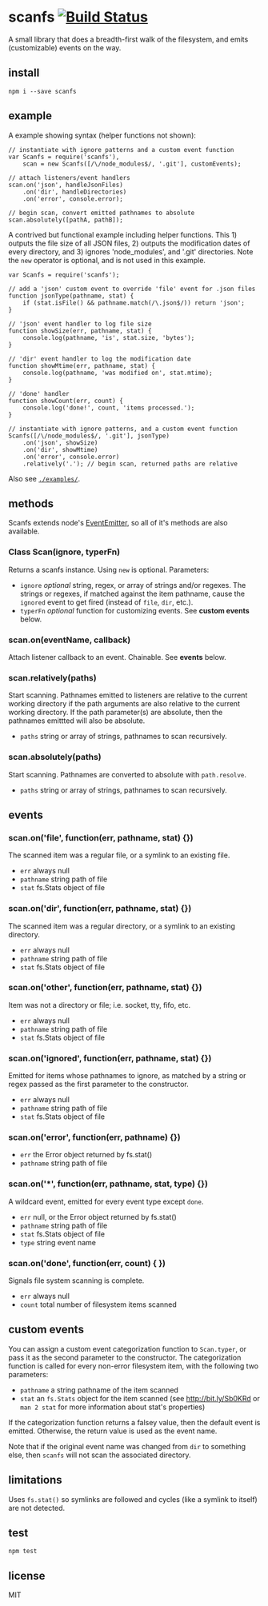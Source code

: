scanfs [![Build Status](https://travis-ci.org/isao/scanfs.png)](https://travis-ci.org/isao/scanfs)
======

A small library that does a breadth-first walk of the filesystem, and emits (customizable) events on the way.

install
-------

    npm i --save scanfs

example
-------

A example showing syntax (helper functions not shown):

    // instantiate with ignore patterns and a custom event function
    var Scanfs = require('scanfs'),
        scan = new Scanfs([/\/node_modules$/, '.git'], customEvents);

    // attach listeners/event handlers
    scan.on('json', handleJsonFiles)
        .on('dir', handleDirectories)
        .on('error', console.error);

    // begin scan, convert emitted pathnames to absolute
    scan.absolutely([pathA, pathB]);

A contrived but functional example including helper functions. This 1) outputs the file size of all JSON files, 2) outputs the modification dates of every directory, and 3) ignores 'node_modules', and '.git' directories. Note the `new` operator is optional, and is not used in this example.

    var Scanfs = require('scanfs');

    // add a 'json' custom event to override 'file' event for .json files
    function jsonType(pathname, stat) {
        if (stat.isFile() && pathname.match(/\.json$/)) return 'json';
    }

    // 'json' event handler to log file size
    function showSize(err, pathname, stat) {
        console.log(pathname, 'is', stat.size, 'bytes');
    }

    // 'dir' event handler to log the modification date
    function showMtime(err, pathname, stat) {
        console.log(pathname, 'was modified on', stat.mtime);
    }

    // 'done' handler
    function showCount(err, count) {
        console.log('done!', count, 'items processed.');
    }

    // instantiate with ignore patterns, and a custom event function
    Scanfs([/\/node_modules$/, '.git'], jsonType)
        .on('json', showSize)
        .on('dir', showMtime)
        .on('error', console.error)
        .relatively('.'); // begin scan, returned paths are relative

Also see [`./examples/`](./examples/).

methods
-------

Scanfs extends node's [EventEmitter](http://nodejs.org/api/events.html#events_class_events_eventemitter), so all of it's methods are also available.

### Class Scan(ignore, typerFn)

Returns a scanfs instance. Using `new` is optional. Parameters:

* `ignore` _optional_ string, regex, or array of strings and/or regexes. The strings or regexes, if matched against the item pathname, cause the `ignored` event to get fired (instead of `file`, `dir`, etc.).
* `typerFn` _optional_ function for customizing events. See **custom events** below.

### scan.on(eventName, callback)

Attach listener callback to an event. Chainable. See **events** below.

### scan.relatively(paths)

Start scanning. Pathnames emitted to listeners are relative to the current working directory if the path arguments are also relative to the current working directory. If the path parameter(s) are absolute, then the pathnames emittted will also be absolute.

* `paths` string or array of strings, pathnames to scan recursively.

### scan.absolutely(paths)

Start scanning. Pathnames are converted to absolute with `path.resolve`.

* `paths` string or array of strings, pathnames to scan recursively.

events
------

### scan.on('file', function(err, pathname, stat) {})

The scanned item was a regular file, or a symlink to an existing file.

* `err` always null
* `pathname` string path of file
* `stat` fs.Stats object of file

### scan.on('dir', function(err, pathname, stat) {})

The scanned item was a regular directory, or a symlink to an existing directory.

* `err` always null
* `pathname` string path of file
* `stat` fs.Stats object of file

### scan.on('other', function(err, pathname, stat) {})

Item was not a directory or file; i.e. socket, tty, fifo, etc.

* `err` always null
* `pathname` string path of file
* `stat` fs.Stats object of file

### scan.on('ignored', function(err, pathname, stat) {})

Emitted for items whose pathnames to ignore, as matched by a string or regex passed as the first parameter to the constructor.

* `err` always null
* `pathname` string path of file
* `stat` fs.Stats object of file

### scan.on('error', function(err, pathname) {})

* `err` the Error object returned by fs.stat()
* `pathname` string path of file

### scan.on('*', function(err, pathname, stat, type) {})

A wildcard event, emitted for every event type except `done`.

* `err` null, or the Error object returned by fs.stat()
* `pathname` string path of file
* `stat` fs.Stats object of file
* `type` string event name

### scan.on('done', function(err, count) { })

Signals file system scanning is complete.

* `err` always null
* `count` total number of filesystem items scanned

custom events
-------------

You can assign a custom event categorization function to `Scan.typer`, or pass it as the second parameter to the constructor. The categorization function is called for every non-error filesystem item, with the following two parameters:

* `pathname` a string pathname of the item scanned
* `stat` an `fs.Stats` object for the item scanned (see <http://bit.ly/Sb0KRd> or `man 2 stat` for more information about stat's properties)

If the categorization function returns a falsey value, then the default event is emitted. Otherwise, the return value is used as the event name.

Note that if the original event name was changed from `dir` to something else, then `scanfs` will not scan the associated directory.

limitations
-----------

Uses `fs.stat()` so symlinks are followed and cycles (like a symlink to itself) are not detected.

test
----

    npm test

license
-------
MIT
